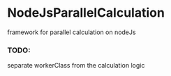 # NodeJsParallelCalculation
framework for parallel calculation on nodeJs

### TODO:
separate workerClass from the calculation logic
